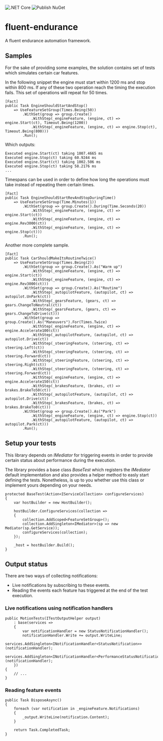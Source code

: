 ![.NET Core](https://github.com/gcastellov/fluent-endurance/workflows/.NET%20Core/badge.svg)
![Publish NuGet](https://github.com/gcastellov/fluent-endurance/workflows/Publish%20NuGet/badge.svg?branch=main&event=push)

# fluent-endurance
A fluent endurance automation framework.


## Samples
For the sake of providing some examples, the solution contains set of tests which simulates certain car features.

In the following snippet the engine must start within 1200 ms and stop within 800 ms. If any of these two operation reach the timing the execution fails. This set of operations will repeat for 50 times. 

```
[Fact]
public Task EngineShouldStartAndStop()
    => UseFeatureSetGroup(Times.Being(50))
        .WithSet(group => group.Create()
            .WithStep(_engineFeature, (engine, ct) => engine.Start(ct), Timeout.Being(1200))
            .WithStep(_engineFeature, (engine, ct) => engine.Stop(ct), Timeout.Being(800)))
        .Run();
```
Which outputs:
```
Executed engine.Start(ct) taking 1007.4665 ms
Executed engine.Stop(ct) taking 60.9244 ms
Executed engine.Start(ct) taking 1002.506 ms
Executed engine.Stop(ct) taking 58.2176 ms
...
```

Timespans can be used in order to define how long the operations must take instead of repeating them certain times.

```
[Fact]
public Task EngineShouldStartRevAndStopDuringTime()
    => UseFeatureSetGroup(Time.Minutes(1))
        .WithSet(group => group.Create().During(Time.Seconds(20))
            .WithStep(_engineFeature, (engine, ct) => engine.Start(ct))
            .WithStep(_engineFeature, (engine, ct) => engine.Rev3000(ct))
            .WithStep(_engineFeature, (engine, ct) => engine.Stop(ct)))
        .Run();
```

Another more complete sample.

```
[Fact]
public Task CarShouldMakeItsRoutineTwice()
    => UseFeatureSetGroup(Times.Being(2))
        .WithSet(group => group.Create().As("Warm up")
            .WithStep(_engineFeature, (engine, ct) => engine.Start(ct))
            .WithStep(_engineFeature, (engine, ct) => engine.Rev3000(ct)))
        .WithSet(group => group.Create().As("Routine")
            .WithStep(_autopilotFeature, (autopilot, ct) => autopilot.UnPark(ct))
            .WithStep(_gearsFeature, (gears, ct) => gears.ChangeToNeutral(ct))
            .WithStep(_gearsFeature, (gears, ct) => gears.ChangeToDrive(ct)))
        .WithSet(group => group.Create().As("Maneuvers").For(Times.Twice)
            .WithStep(_engineFeature, (engine, ct) => engine.Accelerate100(ct))
            .WithStep(_autopilotFeature, (autopilot, ct) => autopilot.Drive(ct))
            .WithStep(_steeringFeature, (steering, ct) => steering.Left(ct))
            .WithStep(_steeringFeature, (steering, ct) => steering.Forward(ct))
            .WithStep(_steeringFeature, (steering, ct) => steering.Right(ct))
            .WithStep(_steeringFeature, (steering, ct) => steering.Forward(ct))
            .WithStep(_engineFeature, (engine, ct) => engine.Accelerate150(ct))
            .WithStep(_brakesFeature, (brakes, ct) => brakes.BrakeTo50(ct))
            .WithStep(_autopilotFeature, (autopilot, ct) => autopilot.Drive(ct))
            .WithStep(_brakesFeature, (brakes, ct) => brakes.BrakeTo0(ct)))
        .WithSet(group => group.Create().As("Park")
            .WithStep(_engineFeature, (engine, ct) => engine.Stop(ct))
            .WithStep(_autopilotFeature, (autopilot, ct) => autopilot.Park(ct)))
        .Run();
```


## Setup your tests
This library depends on *IMediator* for triggering events in order to provide certain status about performance during the execution.

The library provides a base class *BaseTest* which registers the *IMediator* default implementation and also provides a helper method to easly start defining the tests. Nonetheless, is up to you whether use this class or implement yours depending on your needs.


```
protected BaseTest(Action<IServiceCollection> configureServices)
{
    var hostBuilder = new HostBuilder();

    hostBuilder.ConfigureServices(collection =>
    {
        collection.AddScoped<FeatureSetGroup>();
        collection.AddSingleton<IMediator>(sp => new Mediator(sp.GetService));
        configureServices(collection);
    });

    _host = hostBuilder.Build();
}
```

## Output status

There are two ways of collecting notifications:
* Live notifications by subscribing to these events. 
* Reading the events each feature has triggered at the end of the test execution.


### Live notifications using notification handlers
```
public MotionTests(ITestOutputHelper output)
    : base(services =>
    {
        var notificationHandler = new StatusNotificationHandler();
        notificationHandler.Write += output.WriteLine;
        services.AddSingleton<INotificationHandler<StatusNotification>>(notificationHandler);
        services.AddSingleton<INotificationHandler<PerformanceStatusNotification>>(notificationHandler);
    })
{
    // ...
}
```

### Reading feature events
```
public Task DisposeAsync()
{
    foreach (var notification in _engineFeature.Notifications)
    {
        _output.WriteLine(notification.Content);
    }

    return Task.CompletedTask;
}
```
